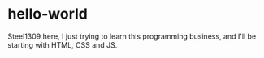 # hello-world


Steel1309 here, I just trying to learn this programming business, and I'll be starting with HTML, CSS and JS.
